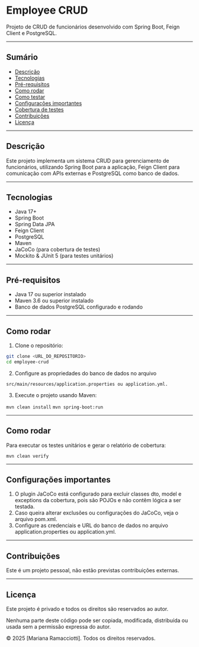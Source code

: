 # Employee CRUD

Projeto de CRUD de funcionários desenvolvido com Spring Boot, Feign Client e PostgreSQL.

---

## Sumário

- [Descrição](#descrição)
- [Tecnologias](#tecnologias)
- [Pré-requisitos](#pré-requisitos)
- [Como rodar](#como-rodar)
- [Como testar](#como-testar)
- [Configurações importantes](#configurações-importantes)
- [Cobertura de testes](#cobertura-de-testes)
- [Contribuições](#contribuições)
- [Licença](#licença)

---

## Descrição

Este projeto implementa um sistema CRUD para gerenciamento de funcionários, utilizando Spring Boot para a aplicação, Feign Client para comunicação com APIs externas e PostgreSQL como banco de dados.

---

## Tecnologias

- Java 17+
- Spring Boot
- Spring Data JPA
- Feign Client
- PostgreSQL
- Maven
- JaCoCo (para cobertura de testes)
- Mockito & JUnit 5 (para testes unitários)

---

## Pré-requisitos

- Java 17 ou superior instalado
- Maven 3.6 ou superior instalado
- Banco de dados PostgreSQL configurado e rodando

---

## Como rodar

1. Clone o repositório:

 ```bash
 git clone <URL_DO_REPOSITORIO>
 cd employee-crud
 ```

2. Configure as propriedades do banco de dados no arquivo

 ```src/main/resources/application.properties ou application.yml.   ```

3. Execute o projeto usando Maven:

  ```mvn clean install```
  ```mvn spring-boot:run```

---

## Como rodar

Para executar os testes unitários e gerar o relatório de cobertura:

 ```mvn clean verify```

---

## Configurações importantes

1) O plugin JaCoCo está configurado para excluir classes dto, model e exceptions da cobertura, pois são POJOs e não contêm lógica a ser testada.
2) Caso queira alterar exclusões ou configurações do JaCoCo, veja o arquivo pom.xml.
3) Configure as credenciais e URL do banco de dados no arquivo application.properties ou application.yml.

---

## Contribuições

Este é um projeto pessoal, não estão previstas contribuições externas.

---

## Licença

Este projeto é privado e todos os direitos são reservados ao autor.

Nenhuma parte deste código pode ser copiada, modificada, distribuída ou usada sem a permissão expressa do autor.

© 2025 [Mariana Ramacciotti]. Todos os direitos reservados.
